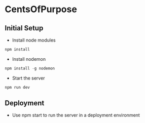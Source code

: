 # CentsOfPurpose


## Initial Setup
* Install node modules
```javascript
npm install
```
* Install nodemon
```javascript
npm install -g nodemon
```
* Start the server
```javascript
npm run dev
```

## Deployment
* Use npm start to run the server in a deployment environment